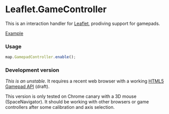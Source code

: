 Leaflet.GameController
======================

This is an interaction handler for [Leaflet](http://leafletjs.com), prodiving support for gamepads.

[Example](http://sintef-9012.github.io/Leaflet.GameController/example.html)

### Usage

```javascript
map.GamepadController.enable();
```

### Development version

*This is an unstable*. It requires a recent web browser with a working [HTML5 Gamepad API](http://www.w3.org/TR/gamepad/) (draft).

This version is only tested on Chrome canary with a 3D mouse (SpaceNavigator). It should be working with other browsers or game controllers after some calibration and axis selection.